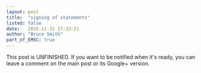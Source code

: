 ```yaml
---
layout: post
title:  "signing of statements"
listed: false
date:   2015-11-31 17:32:21
author: "Bruce Smith"
part_of_EMSC: true
---
```



This post is UNFINISHED. If you want to be notified when it's ready, you can leave a comment on the main post or its Google+ version.
